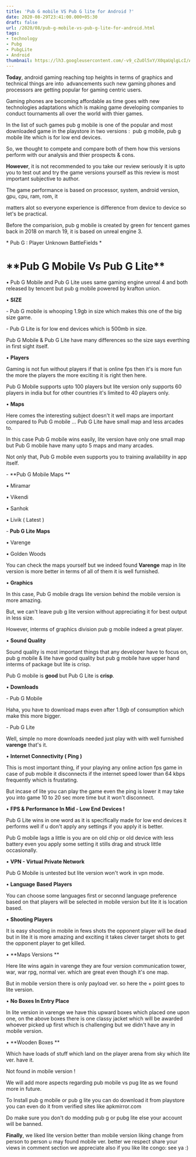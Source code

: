```yaml
---
title: 'Pub G mobile VS Pub G lite for Android ?'
date: 2020-08-29T23:41:00.000+05:30
draft: false
url: /2020/08/pub-g-mobile-vs-pub-g-lite-for-android.html
tags: 
- technology
- Pubg
- PubgLite
- Android
thumbnail: https://lh3.googleusercontent.com/-v9_cZuOl5xY/X0qaUqlgLcI/AAAAAAAABkc/Dsv1KmVwBIIUZHwcenwYesq8P_Kgn-xUQCLcBGAsYHQ/s1600/1598724636567501-0.png
--- 
```


**Today**, android gaming reaching top heights in terms of graphics and technical things are into  advancements such new gaming phones and processors are getting popular for gaming centric users.

  

Gaming phones are becoming affordable as time goes with new technologies adaptations which is making game developing companies to conduct tournaments all over the world with thier games.

  

In the list of such games pub g mobile is one of the popular and most downloaded game in the playstore in two versions :  pub g mobile, pub g mobile lite which is for low end devices.

  

So, we thought to compete and compare both of them how this versions perform with our analysis and thier prospects & cons.

  

**However**, it is not recommended to you take our review seriously it is upto you to test out and try the game versions yourself as this review is most important subjective to author.

  

The game performance is based on processor, system, android version, gpu, cpu, ram, rom, it 

matters alot so everyone experience is difference from device to device so let's be practical.

  

Before the comparision, pub g mobile is created by green for tencent games back in 2018 on march 19, it is based on unreal engine 3.

  

\* Pub G : Player Unknown BattleFields \*

  

<h1> **Pub G Mobile Vs Pub G Lite** </h1>

  

• Pub G Mobile and Pub G Lite uses same gaming engine unreal 4 and both released by tencent but pub g mobile powered by krafton union.

  

• **SIZE**

  

\- Pub G mobile is whooping 1.9gb in size which makes this one of the big size game.

  

\- Pub G Lite is for low end devices which is 500mb in size.

  

Pub G Mobile & Pub G Lite have many differences so the size says everthing in first sight itself.

  

• **Players** 

  

Gaming is not fun without players if that is online fps then it's is more fun the more the players the more exciting it is right then here.

  

Pub G Mobile supports upto 100 players but lite version only supports 60 players in india but for other countries it's limited to 40 players only.

  

• **Maps**

  

Here comes the interesting subject doesn't it well maps are important compared to Pub G mobile ... Pub G Lite have small map and less arcades to.

  

In this case Pub G mobile wins easily, lite version have only one small map but Pub G mobile have many upto 5 maps and many arcades.

  

Not only that, Pub G mobile even supports you to training availability in app itself.

  

\- **Pub G Mobile Maps **

  

• Miramar

  

• Vikendi 

  

• Sanhok

  

• Livik ( Latest )

  

\- **Pub G Lite Maps**

  

• Varenge 

  

• Golden Woods

  

You can check the maps yourself but we indeed found **Varenge** map in lite version is more better in terms of all of them it is well furnished.

  

• **Graphics** 

  

In this case, Pub G mobile drags lite version behind the mobile version is more amazing.

  

But, we can't leave pub g lite version without appreciating it for best output in less size.

  

However, interms of graphics division pub g mobile indeed a great player.

  

• **Sound Quality**

  

Sound quality is most important things that any developer have to focus on, pub g mobile & lite have good quality but pub g mobile have upper hand interms of package but lite is crisp.

  

Pub G mobile is **good** but Pub G Lite is **crisp**.

  

• **Downloads**

\- Pub G Mobile

Haha, you have to download maps even after 1.9gb of consumption which make this more bigger.

  

\- Pub G Lite

  

Well, simple no more downloads needed just play with with well furnished **varenge** that's it.

  

• **Internet Connectivity ( Ping )**

  

This is most important thing, if your playing any online action fps game in case of pub mobile it disconnects if the internet speed lower than 64 kbps frequently which is frustating.

  

But incase of lite you can play the game even the ping is lower it may take you into game 10 to 20 sec more time but it won't disconnect.

  

• **FPS & Performance In Mid - Low End Devices !**

  

Pub G Lite wins in one word as it is specifically made for low end devices it performs well if u don't apply any settings if you apply it is better.

  

Pub G mobile lags a little is you are on old chip or old device with less battery even you apply some setting it stills drag and struck little occasionally.

  

• **VPN - Virtual Private Network**

Pub G Mobile is untested but lite version won't work in vpn mode.

  

• **Language** **Based** **Players**

You can choose some languages first or seconnd language preference based on that players will be selected in mobile version but lite it is location based.

  

• **Shooting Players**

It is easy shooting in mobile in fews shots the opponent player will be dead but in lite it is more amazing and exciting it takes clever target shots to get the opponent player to get killed.

  

• **Maps Versions **

  

Here lite wins again in varenge they are four version communication tower, war, war rpg, normal ver. which are great even though it's one map.

  

But in mobile version there is only payload ver. so here the + point goes to lite version.

  

• **No Boxes In Entry Place**

In lite version in varenge we have this upward boxes which placed one upon one, on the above boxes there is one classy jacket which will be awarded whoever picked up first which is challenging but we didn't have any in mobile version.

  

• **Wooden Boxes **

  

Which have loads of stuff which land on the player arena from sky which lite ver. have it.

  

Not found in mobile version !

  

We will add more aspects regarding pub mobile vs pug lite as we found more in future.

  

To Install pub g mobile or pub g lite you can do download it from playstore you can even do it from verified sites like apkmirror.com

  

Do make sure you don't do modding pub g or pubg lite else your account will be banned.

  

**Finally**, we liked lite version better than mobile version liking change from person to person u may found mobile ver. better we respect share your views in comment section we appreciate also if you like lite congo: see ya :)
